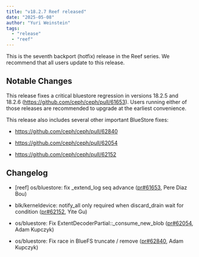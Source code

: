 ```yaml
---
title: "v18.2.7 Reef released"
date: "2025-05-08"
author: "Yuri Weinstein"
tags:
  - "release"
  - "reef"
---
```


This is the seventh backport (hotfix) release in the Reef series. We recommend that all users update to this release.

## Notable Changes

This release fixes a critical bluestore regression in versions 18.2.5 and 18.2.6 (https://github.com/ceph/ceph/pull/61653).
Users running either of those releases are recommended to upgrade at the earliest convenience.

This release also includes several other important BlueStore fixes:

- https://github.com/ceph/ceph/pull/62840

- https://github.com/ceph/ceph/pull/62054

- https://github.com/ceph/ceph/pull/62152

## Changelog

- [reef] os/bluestore: fix \_extend\_log seq advance ([pr#61653](https://github.com/ceph/ceph/pull/61653), Pere Diaz Bou)

- blk/kerneldevice: notify\_all only required when discard\_drain wait for condition ([pr#62152](https://github.com/ceph/ceph/pull/62152), Yite Gu)

- os/bluestore: Fix ExtentDecoderPartial::\_consume\_new\_blob ([pr#62054](https://github.com/ceph/ceph/pull/62054), Adam Kupczyk)

- os/bluestore: Fix race in BlueFS truncate / remove ([pr#62840](https://github.com/ceph/ceph/pull/62840), Adam Kupczyk)
